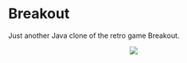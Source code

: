 # Breakout
Just another Java clone of the retro game Breakout.

<p align="center">
  <img src="http://manuel-joswig.de/files/screenshots/breakout.png" />
</p>
